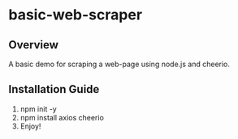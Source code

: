 # basic-web-scraper
## Overview
A basic demo for scraping a web-page using node.js and cheerio.

## Installation Guide
1. npm init -y
2. npm install axios cheerio
3. Enjoy!
